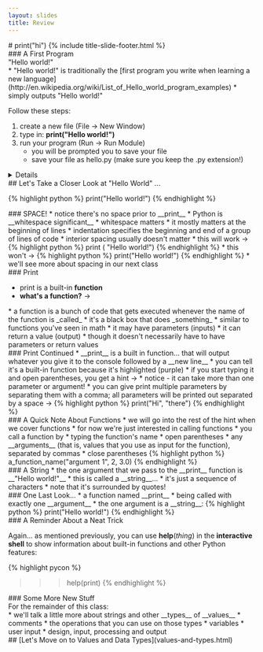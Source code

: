 ```yaml
---
layout: slides
title: Review 
---
```

<section markdown="block" class="title-slide">
# print("hi")
{% include title-slide-footer.html %}
</section>

<section markdown="block">
### A First Program
<aside>"Hello world!"</aside>
* "Hello world!" is traditionally the [first program you write when learning a new language](http://en.wikipedia.org/wiki/List_of_Hello_world_program_examples)
* simply outputs "Hello world!"

Follow these steps:

1. create a new file (File &rarr; New Window)
2. type in:	__print("Hello world!")__
3. run your program (Run &rarr; Run Module)
	* you will be prompted you to save your file
	* save your file as hello.py (make sure you keep the .py extension!)

<details>
</details>
</section>

<section markdown="block">
## Let's Take a Closer Look at "Hello World" ...

{% highlight python %}
print("Hello world!")
{% endhighlight %}
</section>

<section markdown="block">
### SPACE!
* notice there's no space prior to __print__
* Python is __whitespace significant__
	* whitespace matters
	* it mostly matters at the beginning of lines
	* indentation specifies the beginning and end of a group of lines of code
	* interior spacing usually doesn't matter
* this will work &rarr;
{% highlight python %}
print  (      "Hello world!")
{% endhighlight %}
* this won't &rarr;
{% highlight python %}
        print("Hello world!")
{% endhighlight %}
* we'll see more about spacing in our next class
</section>

<section markdown="block">
### Print

* print is a built-in __function__
* __what's a function?__ &rarr;

<div class="incremental" markdown="block">
* a function is a bunch of code that gets executed whenever the name of the function is _called_
* it's a black box that does _something_
* similar to functions you've seen in math
	* it may have parameters (inputs)
	* it can return a value (output)
	* though it doesn't necessarily have to have parameters or return values
</div>
</section>

<section markdown="block">
### Print Continued
* __print__ is a built in function... that will output whatever you give it to the console followed by a __new line__
* you can tell it's a built-in function because it's highlighted (purple)
* if you start typing it and open parentheses, you get a hint &rarr;
	* notice - it can take more than one parameter or argument!
	* you can give print multiple parameters by separating them with a comma; all parameters will be printed out separated by a space &rarr; 
{% highlight python %}
print("Hi", "there")
{% endhighlight %}
</section>

<section markdown="block">
### A Quick Note About Functions
* we will go into the rest of the hint when we cover functions
* for now we're just interested in calling functions
* you call a function by 
	* typing the function's name 
	* open parentheses 
	* any __arguments__ (that is, values that you use as input for the function), separated by commas
	* close parentheses
{% highlight python %}
a_function_name("argument 1", 2, 3.0)
{% endhighlight %}
</section>

<section markdown="block">
### A String
* the one argument that we pass to the __print__ function  is __"Hello world!"__
* this is called a __string__...
* it's just a sequence of characters
* note that it's surrounded by quotes!
</section>

<section markdown="block">
### One Last Look...
* a function named __print__
* being called with exactly one __argument__
* the one argument is a __string__:
{% highlight python %}
print("Hello world!")
{% endhighlight %}
</section>

<section markdown="block">
### A Reminder About a Neat Trick

Again... as mentioned previously, you can use __help__(_thing_) in the __interactive shell__ to show information about built-in functions and other Python features:

{% highlight pycon %}
>>> help(print)
{% endhighlight %}
</section>

<section markdown="block">
### Some More New Stuff
<aside>For the remainder of this class:</aside>
* we'll talk a little more about strings and other __types__ of __values__
* comments
* the operations that you can use on those types
* variables
* user input
* design, input, processing and output
</section>

<section markdown="block">
## [Let's Move on to Values and Data Types](values-and-types.html)
</section>

